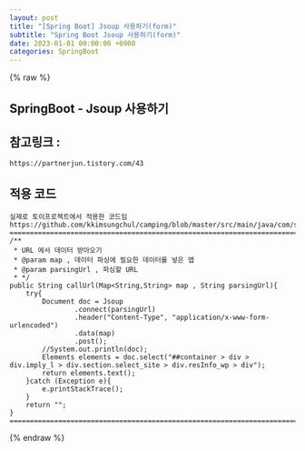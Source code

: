```yaml
---
layout: post
title: "[Spring Boot] Jsoup 사용하기(form)"
subtitle: "Spring Boot Jsoup 사용하기(form)"
date: 2023-01-01 00:00:00 +0900
categories: SpringBoot
---
```

{% raw %}
## SpringBoot - Jsoup 사용하기  
  
## 참고링크 :  
	https://partnerjun.tistory.com/43  
  
## 적용 코드  
	실제로 토이프로젝트에서 적용한 코드임  
	https://github.com/kkimsungchul/camping/blob/master/src/main/java/com/sungchul/camping/reservation/ThankYouCampingReservationService.java  
	======================================================================================================  
    /**  
     * URL 에서 데이터 받아오기  
     * @param map , 데이터 파싱에 필요한 데이터를 넣은 맵  
     * @param parsingUrl , 파싱할 URL  
     * */  
    public String callUrl(Map<String,String> map , String parsingUrl){  
        try{  
            Document doc = Jsoup  
                    .connect(parsingUrl)  
                    .header("Content-Type", "application/x-www-form-urlencoded")  
                    .data(map)  
                    .post();  
            //System.out.println(doc);  
            Elements elements = doc.select("##container > div > div.imply_l > div.section.select_site > div.resInfo_wp > div");  
            return elements.text();  
        }catch (Exception e){  
            e.printStackTrace();  
        }  
        return "";  
    }  
	======================================================================================================  

{% endraw %}
